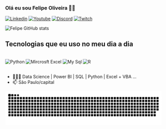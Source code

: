 ### Olá eu sou Felipe Oliveira  👋😎

[![Linkedin](https://img.shields.io/badge/LinkedIn-0077B5?style=for-the-badge&logo=linkedin&logoColor=white)](https://www.linkedin.com/in/felipe-oliveira-b8618b184/)
[![Youtube](https://img.shields.io/badge/YouTube-FF0000?style=for-the-badge&logo=youtube&logoColor=white)](https://www.youtube.com/@FelipeOliveira-qe5uh)
[![Discord](https://img.shields.io/badge/Discord-7289DA?style=for-the-badge&logo=discord&logoColor=white)](https://discord.com/channels/@mefelipe_oliveira_/)
[![Twitch](https://img.shields.io/badge/Twitch-9146FF?style=for-the-badge&logo=twitch&logoColor=white)](https://www.twitch.tv/settings/profile/)

![Felipe GitHub stats](https://github-readme-stats.vercel.app/api?username=Felip3oliveira&show_icons=true&theme=dracula)

## Tecnologias que eu uso no meu dia a dia


<div style="display: inline_block"><br/>
<img align="center" alt="Python" src="https://img.shields.io/badge/Python-14354C?style=for-the-badge&logo=python&logoColor=white" />
<img align="center" alt="Mircrosft Excel" src="https://img.shields.io/badge/Microsoft_Excel-217346?style=for-the-badge&logo=microsoft-excel&logoColor=white" />
<img align="center" alt="My Sql" src="https://img.shields.io/badge/PostgreSQL-316192?style=for-the-badge&logo=postgresql&logoColor=white" />
<img align="center" alt="R" src="https://img.shields.io/badge/R-276DC3?style=for-the-badge&logo=r&logoColor=white" />

</div><br>

- 👨🏻‍💻 Data Science | Power BI | SQL | Python | Excel + VBA ...
- 📫 São Paulo/capital 

<picture>
  <source media="(prefers-color-scheme: dark)" srcset="https://raw.githubusercontent.com/platane/platane/output/github-contribution-grid-snake-dark.svg">
  <source media="(prefers-color-scheme: light)" srcset="https://raw.githubusercontent.com/platane/platane/output/github-contribution-grid-snake.svg">
  <img alt="github contribution grid snake animation" src="https://raw.githubusercontent.com/platane/platane/output/github-contribution-grid-snake.svg">
</picture>
